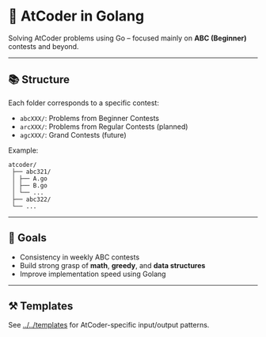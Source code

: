 # 🧪 AtCoder in Golang

Solving AtCoder problems using Go – focused mainly on **ABC (Beginner)** contests and beyond.

---

## 📚 Structure

Each folder corresponds to a specific contest:
- `abcXXX/`: Problems from Beginner Contests
- `arcXXX/`: Problems from Regular Contests (planned)
- `agcXXX/`: Grand Contests (future)

Example:
```
atcoder/
 ├── abc321/ 
 │ ├── A.go 
 │ ├── B.go 
 │ └── ... 
 ├── abc322/ 
 └── ...
 ```

---

## 🎯 Goals

- Consistency in weekly ABC contests
- Build strong grasp of **math**, **greedy**, and **data structures**
- Improve implementation speed using Golang

---

## ⚒ Templates

See [../../templates](../../templates) for AtCoder-specific input/output patterns.
